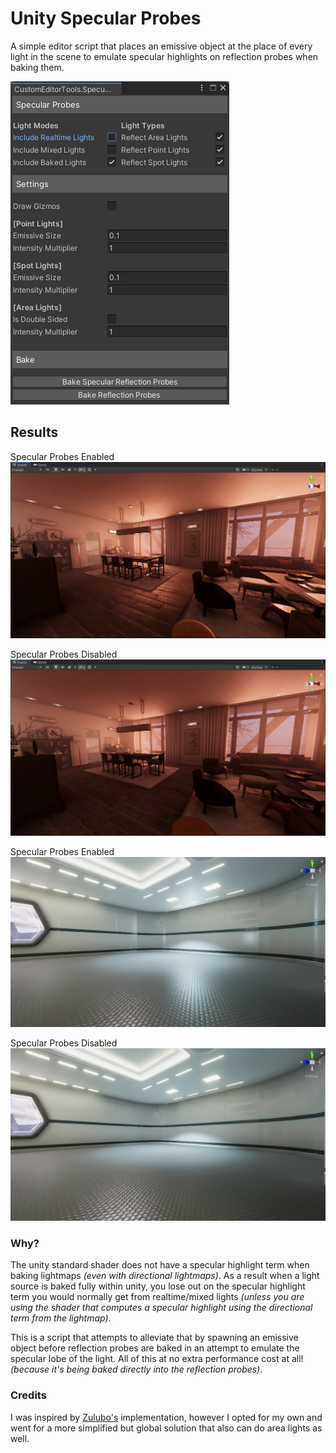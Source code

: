 # Unity Specular Probes
A simple editor script that places an emissive object at the place of every light in the scene to emulate specular highlights on reflection probes when baking them.

![window](GithubContent/window.png)

## Results

Specular Probes Enabled
![result1-on](GithubContent/result1-on.png)

Specular Probes Disabled
![result1-off](GithubContent/result1-off.png)

Specular Probes Enabled
![result2-on](GithubContent/result2-on.png)

Specular Probes Disabled
![result2-off](GithubContent/result2-off.png)

### Why?
The unity standard shader does not have a specular highlight term when baking lightmaps *(even with directional lightmaps)*. As a result when a light source is baked fully within unity, you lose out on the specular highlight term you would normally get from realtime/mixed lights *(unless you are using the shader that computes a specular highlight using the directional term from the lightmap)*. 

This is a script that attempts to alleviate that by spawning an emissive object before reflection probes are baked in an attempt to emulate the specular lobe of the light. All of this at no extra performance cost at all! *(because it's being baked directly into the reflection probes)*.

### Credits
I was inspired by [Zulubo's](https://github.com/zulubo/SpecularProbes) implementation, however I opted for my own and went for a more simplified but global solution that also can do area lights as well.
